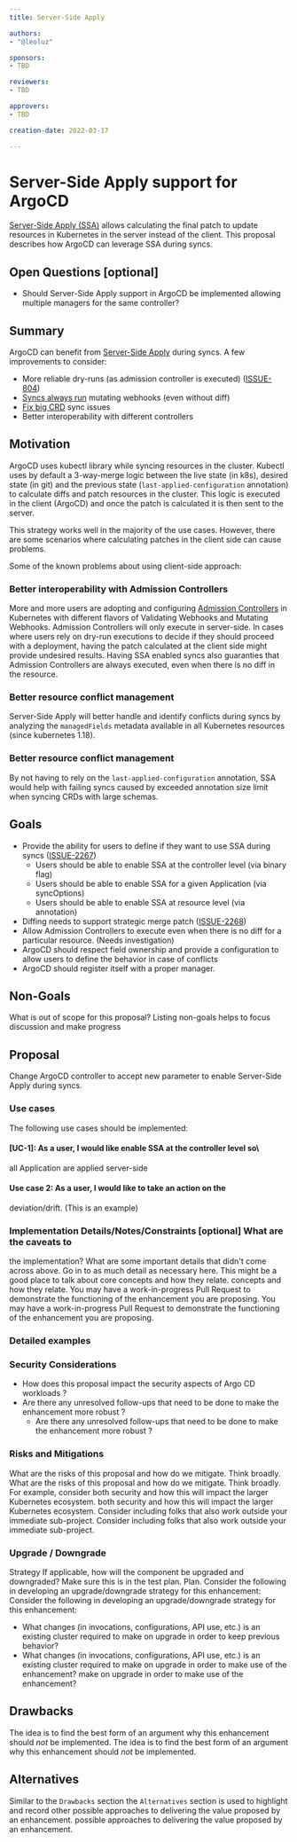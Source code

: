```yaml
---
title: Server-Side Apply

authors:
- "@leoluz"

sponsors:
- TBD

reviewers:
- TBD

approvers:
- TBD

creation-date: 2022-03-17

---
```


# Server-Side Apply support for ArgoCD

[Server-Side Apply (SSA)][1] allows calculating the final patch to update
resources in Kubernetes in the server instead of the client. This proposal
describes how ArgoCD can leverage SSA during syncs.

## Open Questions [optional]

* Should Server-Side Apply support in ArgoCD be implemented allowing multiple
  managers for the same controller?

## Summary

ArgoCD can benefit from [Server-Side Apply][1] during syncs. A few
improvements to consider:

- More reliable dry-runs (as admission controller is executed) ([ISSUE-804][5])
- [Syncs always run][2] mutating webhooks (even without diff)
- [Fix big CRD][3] sync issues
- Better interoperability with different controllers

## Motivation

ArgoCD uses kubectl library while syncing resources in the cluster. Kubectl uses
by default a 3-way-merge logic between the live state (in k8s), desired state
(in git) and the previous state (`last-applied-configuration` annotation) to
calculate diffs and patch resources in the cluster. This logic is executed in
the client (ArgoCD) and once the patch is calculated it is then sent to the
server.

This strategy works well in the majority of the use cases. However, there are
some scenarios where calculating patches in the client side can cause problems.

Some of the known problems about using client-side approach:

### Better interoperability with Admission Controllers 

More and more users are adopting and configuring [Admission Controllers][4] in
Kubernetes with different flavors of Validating Webhooks and Mutating Webhooks.
Admission Controllers will only execute in server-side. In cases where users
rely on dry-run executions to decide if they should proceed with a deployment,
having the patch calculated at the client side might provide undesired results.
Having SSA enabled syncs also guaranties that Admission Controllers are always
executed, even when there is no diff in the resource.

### Better resource conflict management

Server-Side Apply will better handle and identify conflicts during syncs by
analyzing the `managedFields` metadata available in all Kubernetes resources
(since kubernetes 1.18). 

### Better resource conflict management

By not having to rely on the `last-applied-configuration` annotation, SSA would
help with failing syncs caused by exceeded annotation size limit when syncing
CRDs with large schemas.

## Goals

- Provide the ability for users to define if they want to use SSA during syncs
  ([ISSUE-2267][6])
  - Users should be able to enable SSA at the controller level (via binary flag)
  - Users should be able to enable SSA for a given Application (via syncOptions)
  - Users should be able to enable SSA at resource level (via annotation)
- Diffing needs to support strategic merge patch ([ISSUE-2268][7])
- Allow Admission Controllers to execute even when there is no diff for a
  particular resource. (Needs investigation)
- ArgoCD should respect field ownership and provide a configuration to allow
  users to define the behavior in case of conflicts
- ArgoCD should register itself with a proper manager.

## Non-Goals

What is out of scope for this proposal?
Listing non-goals helps to focus discussion and make progress

## Proposal

Change ArgoCD controller to accept new parameter to enable Server-Side Apply
during syncs.

### Use cases

The following use cases should be implemented:

#### [UC-1]: As a user, I would like enable SSA at the controller level so\
all Application are applied server-side

#### Use case 2: As a user, I would like to take an action on the
deviation/drift. (This is an example)

### Implementation Details/Notes/Constraints [optional] What are the caveats to
the implementation? What are some important details that didn't come across
above. Go in to as much detail as necessary here. This might be a good place to
talk about core concepts and how they relate. concepts and how they relate. You
may have a work-in-progress Pull Request to demonstrate the functioning of the
enhancement you are proposing. You may have a work-in-progress Pull Request to
demonstrate the functioning of the enhancement you are proposing.

### Detailed examples

### Security Considerations
* How does this proposal impact the security aspects of Argo CD workloads ?
* Are there any unresolved follow-ups that need to be done to make the
  enhancement more robust ?  
    * Are there any unresolved follow-ups that need to be done to make the
      enhancement more robust ?  

### Risks and Mitigations
What are the risks of this proposal and how do we mitigate. Think broadly. What
are the risks of this proposal and how do we mitigate. Think broadly. For
example, consider both security and how this will impact the larger Kubernetes
ecosystem. both security and how this will impact the larger Kubernetes
ecosystem. Consider including folks that also work outside your immediate
sub-project. Consider including folks that also work outside your immediate
sub-project.

### Upgrade / Downgrade
Strategy If applicable, how will the component be upgraded and downgraded? Make
sure this is in the test plan.
Plan.
Consider the following in developing an
upgrade/downgrade strategy for this enhancement:
Consider the following in developing an upgrade/downgrade strategy for this
enhancement:
- What changes (in invocations, configurations, API use, etc.) is an existing
  cluster required to make on upgrade in order to keep previous behavior?
- What changes (in invocations, configurations, API use, etc.) is an existing
  cluster required to make on upgrade in order to make use of the enhancement?
  make on upgrade in order to make use of the enhancement?

## Drawbacks
The idea is to find the best form of an argument why this enhancement should
_not_ be implemented. The idea is to find the best form of an argument why this
enhancement should _not_ be implemented.

## Alternatives
Similar to the `Drawbacks` section the `Alternatives` section is used to
highlight and record other possible approaches to delivering the value proposed
by an enhancement. possible approaches to delivering the value proposed by an
enhancement.

[1]: https://kubernetes.io/docs/reference/using-api/server-side-apply/
[2]: https://github.com/argoproj/argo-cd/issues/2267#issuecomment-920445236
[3]: https://github.com/prometheus-community/helm-charts/issues/1500#issuecomment-1017961377
[4]: https://kubernetes.io/docs/reference/access-authn-authz/admission-controllers/
[5]: https://github.com/argoproj/argo-cd/issues/804
[6]: https://github.com/argoproj/argo-cd/issues/2267
[7]: https://github.com/argoproj/argo-cd/issues/2268
